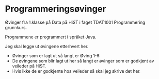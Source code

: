 ﻿# Programmeringsøvinger
Øvinger fra 1.klasse på Data på HiST i faget TDAT1001 Programmering grunnkurs.

Programmene er programmert i språket Java.

Jeg skal legge ut øvingene etterhvert her.
 - Øvinger som er lagt ut så langt er Øving 1-6
 - De øvingene som blir lagt ut her så langt er øvinger som er godkjent av veileder på HiST.
 - Hvis ikke de er godkjente hos veileder så skal jeg skrive det her.

